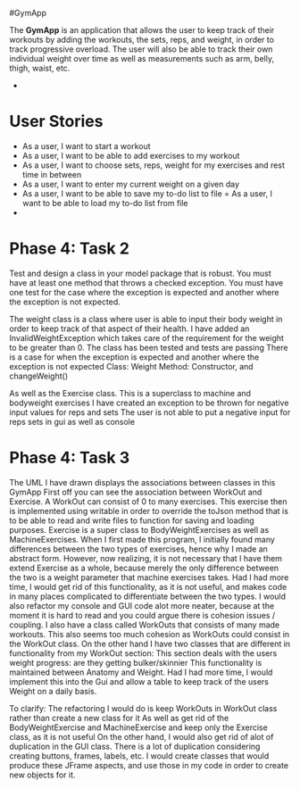 #GymApp

The **GymApp** is an application that allows the user
to keep track of their workouts by adding the workouts, 
the sets, reps, and weight, in order to track
progressive overload. The user will also
be able to track their own individual weight over time as well as 
measurements such as arm, belly, thigh, waist, etc.

-

# User Stories

- As a user, I want to start a workout
- As a user, I want to be able to add exercises to my workout
- As a user, I want to choose sets, reps, weight for my exercises
 and rest time in between
- As a user, I want to enter my current weight on a given day
- As a user, I want to be able to save my to-do list to file
= As a user, I want to be able to load my to-do list from file
-


# Phase 4: Task 2
Test and design a class in your model package that is robust.  You must have at least one method that throws a checked exception.  You must have one test for the case where the exception is expected and another where the exception is not expected.

The weight class is a class where user is able to input their body weight in order to keep track of that aspect of their health.
I have added an InvalidWeightException which takes care of the requirement for the weight to be greater than 0. The class has been tested and tests are passing
There is a case for when the exception is expected and another where the exception is not expected
Class: Weight
Method: Constructor, and changeWeight()

As well as the Exercise class. This is a superclass to machine and bodyweight exercises
I have created an exception to be thrown for negative input values for reps and sets
The user is not able to put a negative input for reps sets in gui as well as console




# Phase 4: Task 3
The UML I have drawn displays 
the associations between classes in this GymApp
First off you can see the association between
WorkOut and Exercise. A WorkOut can consist of 
0 to many exercises. This exercise then is implemented 
using writable in order to override the toJson method
that is to be able to read and write files to function
for saving and loading purposes. Exercise is a super class
to BodyWeightExercises as well as MachineExercises.
When I first made this program, I initially found many differences
between the two types of exercises, hence why I made
an abstract form. However, now realizing, it is not necessary
that I have them extend Exercise as a whole, because merely
the only difference between the two is a weight parameter
that machine exercises takes. Had I had more time, I would
get rid of this functionality, as it is not useful, and makes code
in many places complicated to differentiate between the two types.
I would also refactor my console and GUI code alot more neater, because
at the moment it is hard to read and you could argue there is cohesion issues / coupling. 
I also have a class called WorkOuts that consists of many made workouts.
This also seems too much cohesion as WorkOuts could consist in the WorkOut class. On the other hand
I have two classes that are different in functionality from my WorkOut section:
This section deals with the users weight progress: are they getting bulker/skinnier
This functionality is maintained between Anatomy and Weight. Had I had more time, 
I would implement this into the Gui and allow a table to keep track of the users Weight
on a daily basis.

To clarify: The refactoring I would do is keep WorkOuts in WorkOut class rather than create a new class for it
As well as get rid of the BodyWeightExercise and MachineExercise and keep only the Exercise class, as it is not useful
On the other hand, I would also get rid of alot of duplication in the GUI class.
There is a lot of duplication considering creating buttons, frames, labels, etc. I would create classes that would produce
these JFrame aspects, and use those in my code in order to create new objects for it. 